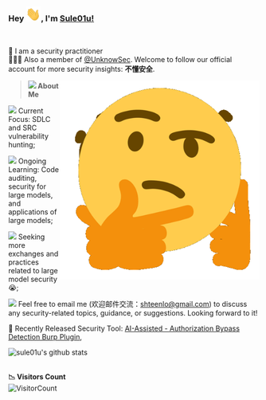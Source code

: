 ### Hey <img src="https://raw.githubusercontent.com/ABSphreak/ABSphreak/master/gifs/Hi.gif" width="30px">, I'm [Sule01u!](https://suleo.wang) 
<br />

🚀 I am a security practitioner <br />
🙍🏽‍♂️ Also a member of [@UnknowSec](https://github.com/Unkn0wSec). Welcome to follow our official account for more security insights: **不懂安全**.

  <img align="right" alt="GIF" src="https://github.com/deut-erium/deut-erium/raw/master/assets/hmm.gif" width="400px" />
  
> **<img src="https://media.giphy.com/media/ObNTw8Uzwy6KQ/giphy.gif" width="50px">&nbsp;About Me**

<img src="https://media.giphy.com/media/j1sGG7gbue5o2gS31X/giphy.gif" width="30px">&nbsp;Current Focus: SDLC and SRC vulnerability hunting;

<img src="https://media.giphy.com/media/gicLJtvYJlEh0LSdCl/giphy.gif" width="30px">&nbsp;Ongoing Learning: Code auditing, security for large models, and applications of large models;

<img src="https://media.giphy.com/media/1AgViXhq0ZzOZyYfHV/giphy.gif" width="30px">&nbsp;Seeking more exchanges and practices related to large model security😭;

<img src="https://media.giphy.com/media/1Bek3O06EXr6YaBcLy/giphy.gif" width="30px">&nbsp;Feel free to email me (欢迎邮件交流：shteenlo@gmail.com) to discuss any security-related topics, guidance, or suggestions. Looking forward to it!

🌟 Recently Released Security Tool: [AI-Assisted - Authorization Bypass Detection Burp Plugin](https://github.com/sule01u/AutorizePro),

![sule01u's github stats](https://github-readme-stats.vercel.app/api?username=sule01u&show_icons=true&hide_border=true)

<br>**📉 Visitors Count**  
![VisitorCount](https://profile-counter.glitch.me/{sanchitvj}/count.svg)
